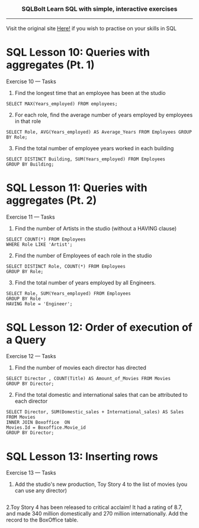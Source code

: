 <h3 align="center"> SQLBolt
Learn SQL with simple, interactive exercises <hr></h3>

Visit the original site [Here!](https://sqlbolt.com/) if you wish to practise on your skills in SQL 

# SQL Lesson 10: Queries with aggregates (Pt. 1)

Exercise 10 — Tasks

1. Find the longest time that an employee has been at the studio 

```
SELECT MAX(Years_employed) FROM employees;
```

2. For each role, find the average number of years employed by employees in that role

```
SELECT Role, AVG(Years_employed) AS Average_Years FROM Employees GROUP BY Role;
```

3. Find the total number of employee years worked in each building

```
SELECT DISTINCT Building, SUM(Years_employed) FROM Employees
GROUP BY Building;
```


# SQL Lesson 11: Queries with aggregates (Pt. 2)

Exercise 11 — Tasks

1. Find the number of Artists in the studio (without a HAVING clause)
```
SELECT COUNT(*) FROM Employees 
WHERE Role LIKE 'Artist';
```
2. Find the number of Employees of each role in the studio
```
SELECT DISTINCT Role, COUNT(*) FROM Employees 
GROUP BY Role;
```

3. Find the total number of years employed by all Engineers. 
```
SELECT Role, SUM(Years_employed) FROM Employees
GROUP BY Role
HAVING Role = 'Engineer';
```

# SQL Lesson 12: Order of execution of a Query

Exercise 12 — Tasks

1. Find the number of movies each director has directed
```
SELECT Director , COUNT(Title) AS Amount_of_Movies FROM Movies 
GROUP BY Director;
```
2. Find the total domestic and international sales that can be attributed to each director
```
SELECT Director, SUM(Domestic_sales + International_sales) AS Sales FROM Movies 
INNER JOIN Boxoffice  ON
Movies.Id = Boxoffice.Movie_id
GROUP BY Director;
```

# SQL Lesson 13: Inserting rows

Exercise 13 — Tasks

1. Add the studio's new production, Toy Story 4 to the list of movies (you can use any director)
```

```
2.Toy Story 4 has been released to critical acclaim! It had a rating of 8.7, and made 340 million domestically and 270 million internationally. Add the record to the BoxOffice table.
```

```
